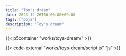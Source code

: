 ```yaml
---
title: "Toy's dream"
date: 2023-12-26T00:00:00+09:00
tags: ["p5js"]
description: "Toy's dream"
---
```


{{< p5container "works/toys-dream/" >}}

{{< code-external "works/toys-dream/script.js" "js" >}}
